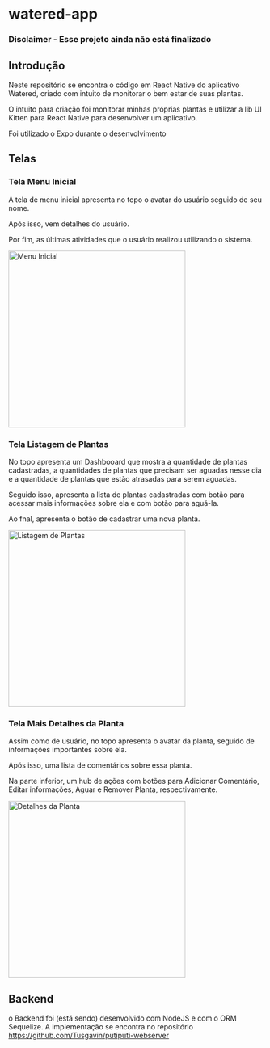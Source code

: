 # watered-app

### Disclaimer - Esse projeto ainda não está finalizado

## Introdução

Neste repositório se encontra o código em React Native do aplicativo Watered, criado com intuito de monitorar o bem estar de suas plantas.

O intuito para criação foi monitorar minhas próprias plantas e utilizar a lib UI Kitten para React Native para desenvolver um aplicativo.

Foi utilizado o Expo durante o desenvolvimento

## Telas

### Tela Menu Inicial

A tela de menu inicial apresenta no topo o avatar do usuário seguido de seu nome.

Após isso, vem detalhes do usuário.

Por fim, as últimas atividades que o usuário realizou utilizando o sistema.

<img src="/githubAssets/Tela_menu_inicial.jpeg" alt="Menu Inicial" width="350"/>

### Tela Listagem de Plantas

No topo apresenta um Dashbooard que mostra a quantidade de plantas cadastradas, a quantidades de plantas que precisam ser aguadas nesse dia e a quantidade de plantas que estão atrasadas para serem aguadas.

Seguido isso, apresenta a lista de plantas cadastradas com botão para acessar mais informações sobre ela e com botão para aguá-la.

Ao fnal, apresenta o botão de cadastrar uma nova planta.

<img src="/githubAssets/Tela_Listagem_de_Plantas.jpeg" alt="Listagem de Plantas" width="350"/>

### Tela Mais Detalhes da Planta

Assim como de usuário, no topo apresenta o avatar da planta, seguido de informações importantes sobre ela.

Após isso, uma lista de comentários sobre essa planta.

Na parte inferior, um hub de ações com botões para Adicionar Comentário, Editar informações, Aguar e Remover Planta, respectivamente.

<img src="/githubAssets/Tela_Mais_Detalhes_da_Planta.jpeg" alt="Detalhes da Planta" width="350"/>

## Backend
 o Backend foi (está sendo) desenvolvido com NodeJS e com o ORM Sequelize. A implementação se encontra no repositório https://github.com/Tusgavin/putiputi-webserver
